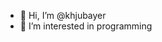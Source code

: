 - 👋 Hi, I’m @khjubayer
- 👀 I’m interested in programming

<!---
khjubayer/khjubayer is a ✨ special ✨ repository because its `README.md` (this file) appears on your GitHub profile.
You can click the Preview link to take a look at your changes.
--->
